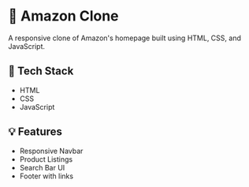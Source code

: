 # 🛒 Amazon Clone

A responsive clone of Amazon's homepage built using HTML, CSS, and JavaScript.

## 🔧 Tech Stack
- HTML
- CSS
- JavaScript

## 💡 Features
- Responsive Navbar
- Product Listings
- Search Bar UI
- Footer with links


